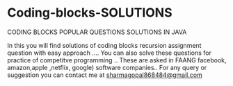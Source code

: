 # Coding-blocks-SOLUTIONS
CODING BLOCKS  POPULAR QUESTIONS SOLUTIONS IN JAVA

In this you will find solutions of coding blocks recursion assignment question  with easy approach ....
You can also solve these questions for practice of competitve programming ..
These are asked in FAANG facebook, amazon,apple ,netflix, google) software companies..
For any query or suggestion you can contact me at sharmagopal868484@gmail.com
